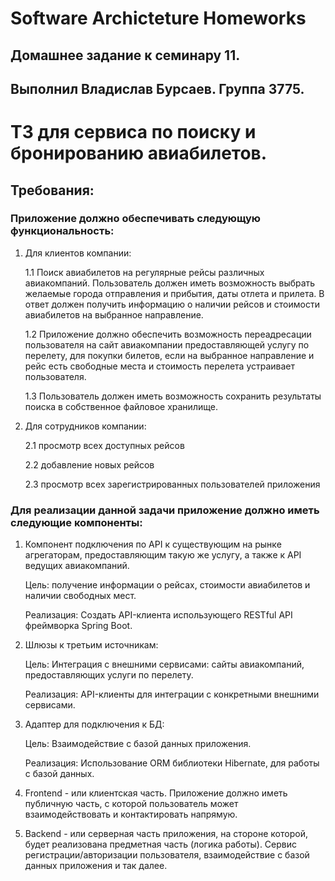 # Software Archicteture Homeworks

## Домашнее задание к семинару 11.

## Выполнил Владислав Бурсаев. Группа 3775.


# ТЗ для сервиса по поиску и бронированию авиабилетов.


## Требования:


### Приложение должно обеспечивать следующую функциональность:

1. Для клиентов компании:

    1.1 Поиск авиабилетов на регулярные рейсы различных авиакомпаний. Пользователь должен иметь возможность выбрать желаемые города отправления и прибытия, даты отлета и прилета. В ответ должен получить информацию о наличии рейсов и стоимости авиабилетов на выбранное направление.

    1.2 Приложение должно обеспечить возможность переадресации пользователя на сайт авиакомпании предоставляющей услугу по перелету, для покупки билетов, если на выбранное направление и рейс есть свободные места и стоимость перелета устраивает пользователя.

    1.3 Пользователь должен иметь возможность сохранить результаты поиска в собственное файловое хранилище.


2. Для сотрудников компании:

    2.1 просмотр всех доступных рейсов

    2.2 добавление новых рейсов

    2.3 просмотр всех зарегистрированных пользователей приложения
 

 ### Для реализации данной задачи приложение должно иметь следующие компоненты:

 1. Компонент подключения по API к существующим на рынке агрегаторам, предоставляющим такую же услугу, а также к API ведущих авиакомпаний.

    Цель: получение информации о рейсах, стоимости авиабилетов и наличии свободных мест.

    Реализация: Создать API-клиента использующего RESTful API фреймворка Spring Boot.

 2. Шлюзы к третьим источникам:

    Цель: Интеграция с внешними сервисами: сайты авиакомпаний, предоставляющих услуги по перелету.

    Реализация: API-клиенты для интеграции с конкретными внешними сервисами.

 3. Адаптер для подключения к БД:

    Цель: Взаимодействие с базой данных приложения.

    Реализация: Использование ORM библиотеки Hibernate, для работы с базой данных.


 4. Frontend - или клиентская часть. Приложение должно иметь публичную часть, с которой пользователь может взаимодействовать и контактировать напрямую. 

 
 5. Backend - или серверная часть приложения, на стороне которой, будет реализована предметная часть (логика работы).
 Сервис регистрации/авторизации пользователя, взаимодействие с базой данных приложения и так далее.


